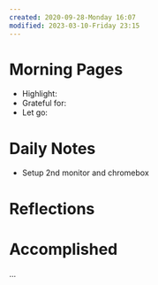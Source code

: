 ```yaml
---
created: 2020-09-28-Monday 16:07
modified: 2023-03-10-Friday 23:15
---
```


# Morning Pages
- Highlight:
- Grateful for:
- Let go:

# Daily Notes
- Setup 2nd monitor and chromebox

# Reflections

# Accomplished

...
